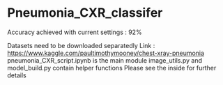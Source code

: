 # Pneumonia_CXR_classifer
Accuracy achieved with current settings : 92%

Datasets need to be downloaded separatedly
Link : https://www.kaggle.com/paultimothymooney/chest-xray-pneumonia
pneumonia_CXR_script.ipynb is the main module
image_utils.py and model_build.py contain helper functions
Please see the inside for further details
